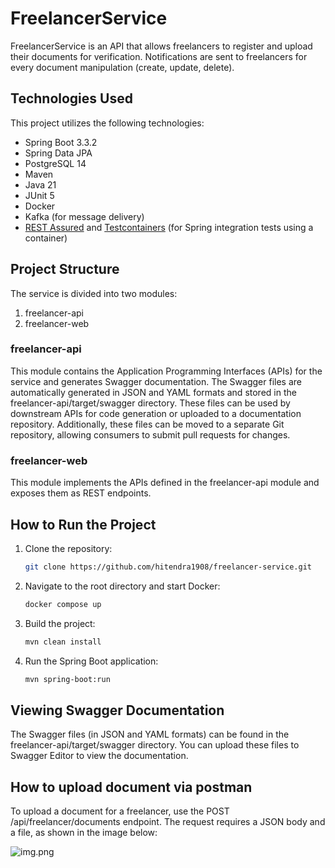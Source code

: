 # FreelancerService

FreelancerService is an API that allows freelancers to register and upload their documents for verification. Notifications are sent to freelancers for every document manipulation (create, update, delete).

## Technologies Used
This project utilizes the following technologies:
* Spring Boot 3.3.2
* Spring Data JPA
* PostgreSQL 14
* Maven
* Java 21
* JUnit 5
* Docker
* Kafka (for message delivery)
* [REST Assured](https://rest-assured.io/) and [Testcontainers](https://testcontainers.com/) (for Spring integration tests using a container)

## Project Structure
The service is divided into two modules:
1. freelancer-api
2. freelancer-web

### freelancer-api
This module contains the Application Programming Interfaces (APIs) for the service and generates Swagger documentation. The Swagger files are automatically generated in JSON and YAML formats and stored in the freelancer-api/target/swagger directory. These files can be used by downstream APIs for code generation or uploaded to a documentation repository. Additionally, these files can be moved to a separate Git repository, allowing consumers to submit pull requests for changes.

### freelancer-web
This module implements the APIs defined in the freelancer-api module and exposes them as REST endpoints.

## How to Run the Project

1. Clone the repository:
   ```sh
   git clone https://github.com/hitendra1908/freelancer-service.git

2. Navigate to the root directory and start Docker:
   ```sh
   docker compose up

3. Build the project:
   ```sh
   mvn clean install

4. Run the Spring Boot application:
   ```sh
   mvn spring-boot:run

## Viewing Swagger Documentation
The Swagger files (in JSON and YAML formats) can be found in the freelancer-api/target/swagger directory. You can upload these files to Swagger Editor to view the documentation.

## How to upload document via postman
To upload a document for a freelancer, use the POST /api/freelancer/documents endpoint. The request requires a JSON body and a file, as shown in the image below:

![img.png](img.png)